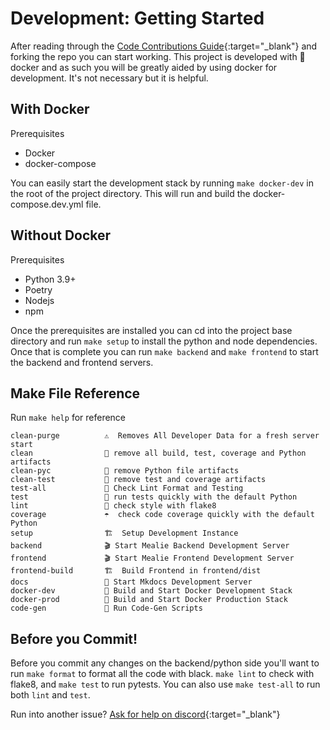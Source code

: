 # Development: Getting Started

After reading through the [Code Contributions Guide](https://hay-kot.github.io/mealie/contributors/developers-guide/code-contributions/){:target="_blank"} and forking the repo you can start working. This project is developed with :whale: docker and as such you will be greatly aided by using docker for development. It's not necessary but it is helpful.

## With Docker
Prerequisites

- Docker
- docker-compose

You can easily start the development stack by running `make docker-dev` in the root of the project directory. This will run and build the docker-compose.dev.yml file.

## Without Docker
Prerequisites

- Python 3.9+
- Poetry
- Nodejs
- npm

Once the prerequisites are installed you can cd into the project base directory and run `make setup` to install the python and node dependencies. Once that is complete you can run `make backend` and `make frontend` to start the backend and frontend servers. 

## Make File Reference 

Run `make help` for reference

```
clean-purge          ⚠️  Removes All Developer Data for a fresh server start
clean                🧹 remove all build, test, coverage and Python artifacts
clean-pyc            🧹 remove Python file artifacts
clean-test           🧹 remove test and coverage artifacts
test-all             🧪 Check Lint Format and Testing
test                 🧪 run tests quickly with the default Python
lint                 🧺 check style with flake8
coverage             ☂️  check code coverage quickly with the default Python
setup                🏗  Setup Development Instance
backend              🎬 Start Mealie Backend Development Server
frontend             🎬 Start Mealie Frontend Development Server
frontend-build       🏗  Build Frontend in frontend/dist
docs                 📄 Start Mkdocs Development Server
docker-dev           🐳 Build and Start Docker Development Stack
docker-prod          🐳 Build and Start Docker Production Stack
code-gen             🤖 Run Code-Gen Scripts

```

## Before you Commit! 

Before you commit any changes on the backend/python side you'll want to run `make format` to format all the code with black. `make lint` to check with flake8, and `make test` to run pytests. You can also use `make test-all` to run both `lint` and `test`. 

Run into another issue? [Ask for help on discord](https://discord.gg/QuStdQGSGK){:target="_blank"}